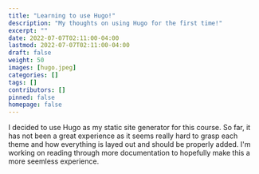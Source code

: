 ```yaml
---
title: "Learning to use Hugo!"
description: "My thoughts on using Hugo for the first time!"
excerpt: ""
date: 2022-07-07T02:11:00-04:00
lastmod: 2022-07-07T02:11:00-04:00
draft: false
weight: 50
images: [hugo.jpeg]
categories: []
tags: []
contributors: []
pinned: false
homepage: false
---
```


I decided to use Hugo as my static site generator for this course. So far, it has not been a great experience as it seems really hard to grasp each theme and how everything is layed out and should be properly added. I'm working on reading through more documentation to hopefully make this a more seemless experience.
